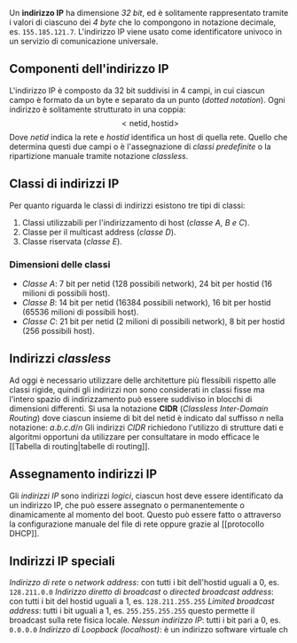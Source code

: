 Un __indirizzo IP__ ha dimensione _32 bit_, ed è solitamente rappresentato tramite i valori di ciascuno dei _4 byte_ che lo compongono in notazione decimale, es. `155.185.121.7`.
L'indirizzo IP viene usato come identificatore univoco in un servizio di comunicazione universale.

## Componenti dell'indirizzo IP
L'indirizzo IP è composto da 32 bit suddivisi in 4 campi, in cui ciascun campo è formato da un byte e separato da un punto (_dotted notation_).
Ogni indirizzo è solitamente strutturato in una coppia: $$ <\text{netid},\text{hostid}>$$
Dove _netid_ indica la rete e _hostid_ identifica un host di quella rete.
Quello che determina questi due campi o è l'assegnazione di _classi predefinite_ o la ripartizione manuale tramite notazione _classless_.

## Classi di indirizzi IP
Per quanto riguarda le classi di indirizzi esistono tre tipi di classi:
1. Classi utilizzabili per l'indirizzamento di host (_classe A, B e C_).
2. Classe per il multicast address (_classe D_).
3. Classe riservata (_classe E_).

### Dimensioni delle classi
- _Classe A_: 7 bit per netid (128 possibili network), 24 bit per hostid (16 milioni di possibili host).
- _Classe B_: 14 bit per netid (16384 possibili network), 16 bit per hostid (65536 milioni di possibili host).
- _Classe C_: 21 bit per netid (2 milioni di possibili network), 8 bit per hostid (256 possibili host).

## Indirizzi _classless_
Ad oggi è necessario utilizzare delle architetture più flessibili rispetto alle classi rigide, quindi gli indirizzi non sono considerati in classi fisse ma l'intero spazio di indirizzamento può essere suddiviso in blocchi di dimensioni differenti.
Si usa la notazione __CIDR__ (_Classless Inter-Domain Routing_) dove ciascun insieme di bit del netid è indicato dal suffisso $n$ nella notazione: $a.b.c.d/n$
Gli indirizzi _CIDR_ richiedono l'utilizzo di strutture dati e algoritmi opportuni da utilizzare per consultatare in modo efficace le [[Tabella di routing|tabelle di routing]].

## Assegnamento indirizzi IP
Gli _indirizzi IP_ sono indirizzi _logici_, ciascun host deve essere identificato da un indirizzo IP, che può essere assegnato o permanentemente o dinamicamente al momento del boot.
Questo può essere fatto o attraverso la configurazione manuale del file di rete oppure grazie al [[protocollo DHCP]].

## Indirizzi IP speciali
_Indirizzo di rete_ o _network address_: con tutti i bit dell'hostid uguali a 0, es. `128.211.0.0`
_Indirizzo diretto di broadcast_ o _directed broadcast address_: con tutti i bit del hostid uguali a 1, es. `128.211.255.255`
_Limited broadcast address_: tutti i bit uguali a 1, es. `255.255.255.255` questo permette il broadcast sulla rete fisica locale.
_Nessun indirizzo IP_: tutti i bit pari a 0, es. `0.0.0.0`
_Indirizzo di Loopback (localhost)_: è un indirizzo software virtuale ch